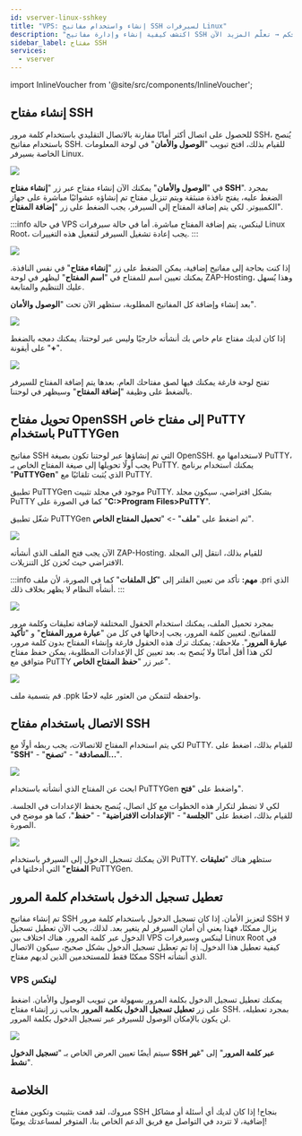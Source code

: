 ```yaml
---
id: vserver-linux-sshkey
title: "VPS: إنشاء واستخدام مفاتيح SSH لسيرفرات Linux"
description: "اكتشف كيفية إنشاء وإدارة مفاتيح SSH بأمان لسيرفرك اللينكس لتعزيز أمان الاتصال والتحكم → تعلّم المزيد الآن"
sidebar_label: مفتاح SSH
services:
  - vserver
---
```


import InlineVoucher from '@site/src/components/InlineVoucher';

## إنشاء مفتاح SSH

للحصول على اتصال أكثر أمانًا مقارنة بالاتصال التقليدي باستخدام كلمة مرور SSH، يُنصح باستخدام مفاتيح SSH. للقيام بذلك، افتح تبويب "**الوصول والأمان**" في لوحة المعلومات الخاصة بسيرفر Linux.

![](https://screensaver01.zap-hosting.com/index.php/s/wJCtHY44dYiYoqX/preview)

في "**الوصول والأمان**" يمكنك الآن إنشاء مفتاح عبر زر "**إنشاء مفتاح SSH**". 
بمجرد الضغط عليه، يفتح نافذة منبثقة ويتم تنزيل مفتاح تم إنشاؤه عشوائيًا مباشرة على جهاز الكمبيوتر.
لكي يتم إضافة المفتاح إلى السيرفر، يجب الضغط على زر "**إضافة المفتاح**".

:::info
في حالة VPS لينكس، يتم إضافة المفتاح مباشرة. أما في حالة سيرفرات Linux Root، يجب إعادة تشغيل السيرفر لتفعيل هذه التغييرات.
:::

<InlineVoucher />

![](https://screensaver01.zap-hosting.com/index.php/s/GsER3sNYWYj8t7y/preview)

إذا كنت بحاجة إلى مفاتيح إضافية، يمكن الضغط على زر "**إنشاء مفتاح**" في نفس النافذة.
يمكنك تعيين اسم للمفتاح في "**اسم المفتاح**" ليظهر في لوحة ZAP-Hosting، وهذا يُسهل عليك التنظيم والمتابعة.

بعد إنشاء وإضافة كل المفاتيح المطلوبة، ستظهر الآن تحت "**الوصول والأمان**".

![](https://screensaver01.zap-hosting.com/index.php/s/5yjACdnpyiw6E97/preview)

إذا كان لديك مفتاح عام خاص بك أنشأته خارجيًا وليس عبر لوحتنا، يمكنك دمجه بالضغط على أيقونة "**+**".

![](https://screensaver01.zap-hosting.com/index.php/s/H75CCTe5tTonn8y/preview)

تفتح لوحة فارغة يمكنك فيها لصق مفتاحك العام. بعدها يتم إضافة المفتاح للسيرفر بالضغط على وظيفة "**إضافة المفتاح**" وسيظهر في لوحتنا.

## تحويل مفتاح OpenSSH إلى مفتاح خاص PuTTY باستخدام PuTTYGen

مفاتيح SSH التي تم إنشاؤها عبر لوحتنا تكون بصيغة OpenSSH. لاستخدامها مع PuTTY، يجب أولًا تحويلها إلى صيغة المفتاح الخاص بـ PuTTY. يمكنك استخدام برنامج "**PuTTYGen**" الذي يُثبت تلقائيًا مع PuTTY.

تطبيق PuTTYGen موجود في مجلد تثبيت PuTTY. بشكل افتراضي، سيكون مجلد PuTTY كما في الصورة على "**C:>Program Files>PuTTY**".

شغّل تطبيق PuTTYGen ثم اضغط على "**ملف**" -> "**تحميل المفتاح الخاص**".

![](https://screensaver01.zap-hosting.com/index.php/s/KNeiG7eWpWateDz/preview)

الآن يجب فتح الملف الذي أنشأته ZAP-Hosting. للقيام بذلك، انتقل إلى المجلد الافتراضي حيث تُخزن كل التنزيلات.

:::info
**مهم:** تأكد من تعيين الفلتر إلى "**كل الملفات**" كما في الصورة، لأن ملف .pri الذي أنشأه النظام لا يظهر بخلاف ذلك.
:::

![](https://screensaver01.zap-hosting.com/index.php/s/WQfWN264pJPKWYX/preview)

بمجرد تحميل الملف، يمكنك استخدام الحقول المختلفة لإضافة تعليقات وكلمة مرور للمفاتيح. لتعيين كلمة المرور، يجب إدخالها في كل من "**عبارة مرور المفتاح**" و "**تأكيد عبارة المرور**".
*ملاحظة:* يمكنك ترك هذه الحقول فارغة وإنشاء المفتاح بدون كلمة مرور، لكن هذا أقل أمانًا ولا يُنصح به. بعد تعيين كل الإعدادات المطلوبة، يمكن حفظ مفتاح متوافق مع PuTTY عبر زر "**حفظ المفتاح الخاص**".

![](https://screensaver01.zap-hosting.com/index.php/s/N4dKc86M95yYbtK/preview)

قم بتسمية ملف .ppk واحفظه لتتمكن من العثور عليه لاحقًا.

## الاتصال باستخدام مفتاح SSH

لكي يتم استخدام المفتاح للاتصالات، يجب ربطه أولًا مع PuTTY. للقيام بذلك، اضغط على "**SSH**" - "**المصادقة**" - "**تصفح...**".

![](https://screensaver01.zap-hosting.com/index.php/s/3BJ7NaG2AemGSZt/preview)

ابحث عن المفتاح الذي أنشأته باستخدام PuTTYGen واضغط على "**فتح**".

لكي لا تضطر لتكرار هذه الخطوات مع كل اتصال، يُنصح بحفظ الإعدادات في الجلسة. للقيام بذلك، اضغط على "**الجلسة**" - "**الإعدادات الافتراضية**" - "**حفظ**"، كما هو موضح في الصورة.

![](https://screensaver01.zap-hosting.com/index.php/s/zENfY7DBZk85mMa/preview)

الآن يمكنك تسجيل الدخول إلى السيرفر باستخدام PuTTY. ستظهر هناك "**تعليقات المفتاح**" التي أدخلتها في PuTTYGen.

## تعطيل تسجيل الدخول باستخدام كلمة المرور

تم إنشاء مفاتيح SSH لتعزيز الأمان. إذا كان تسجيل الدخول باستخدام كلمة مرور SSH لا يزال ممكنًا، فهذا يعني أن أمان السيرفر لم يتغير بعد. لذلك، يجب الآن تعطيل تسجيل الدخول عبر كلمة المرور. هناك اختلاف بين VPS لينكس وسيرفرات Linux Root في كيفية تعطيل هذا الدخول. إذا تم تعطيل تسجيل الدخول بشكل صحيح، سيكون الاتصال ممكنًا فقط للمستخدمين الذين لديهم مفتاح SSH الذي أنشأته.

### VPS لينكس

يمكنك تعطيل تسجيل الدخول بكلمة المرور بسهولة من تبويب الوصول والأمان.
اضغط على زر **تعطيل تسجيل الدخول بكلمة المرور** بجانب زر إنشاء مفتاح SSH.
بمجرد تعطيله، لن يكون بالإمكان الوصول للسيرفر عبر تسجيل الدخول بكلمة المرور.

![](https://screensaver01.zap-hosting.com/index.php/s/jd9NiypwxgpeMGe/preview)

سيتم أيضًا تعيين العرض الخاص بـ "**تسجيل الدخول SSH عبر كلمة المرور**" إلى "**غير نشط**".

## الخلاصة

مبروك، لقد قمت بتثبيت وتكوين مفتاح SSH بنجاح! إذا كان لديك أي أسئلة أو مشاكل إضافية، لا تتردد في التواصل مع فريق الدعم الخاص بنا، المتوفر لمساعدتك يوميًا!

<InlineVoucher />